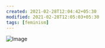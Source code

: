 ```yaml
---
created: 2021-02-28T12:04:42+05:30
modified: 2021-02-28T12:05:03+05:30
tags: [feminism]
---
```


![Image](https://i.redd.it/9iwonna3knf61.png)

